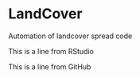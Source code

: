 # LandCover
Automation of landcover spread code

This is a line from RStudio

This is a line from GitHub
